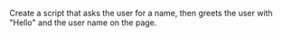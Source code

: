 Create a script that asks the user for a name, then greets the user with "Hello" and the user name on the page.
